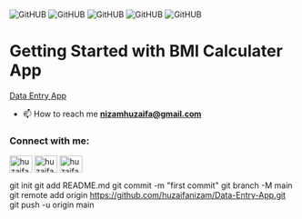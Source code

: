 <img src="./img" alt="GitHUB" align="center" >
<img src="./img" alt="GitHUB" align="center" >
<img src="./img" alt="GitHUB" align="center" >
<img src="./img" alt="GitHUB" align="center" >
<img src="./img" alt="GitHUB" align="center" >


# Getting Started with BMI Calculater App

<a href="" target="blank">Data Entry App</a>

- 📫 How to reach me **nizamhuzaifa@gmail.com**


<h3 align="left">Connect with me:</h3>
<p align="left">
<a href="https://linkedin.com/in/huzaifa nizam" target="blank"><img align="center" src="https://raw.githubusercontent.com/rahuldkjain/github-profile-readme-generator/master/src/images/icons/Social/linked-in-alt.svg" alt="huzaifa nizam" height="30" width="40" /></a>
<a href="https://fb.com/huzaifa nizam" target="blank"><img align="center" src="https://raw.githubusercontent.com/rahuldkjain/github-profile-readme-generator/master/src/images/icons/Social/facebook.svg" alt="huzaifa nizam" height="30" width="40" /></a>
<a href="https://instagram.com/huzaifa_nizam" target="blank"><img align="center" src="https://raw.githubusercontent.com/rahuldkjain/github-profile-readme-generator/master/src/images/icons/Social/instagram.svg" alt="huzaifa_nizam" height="30" width="40" /></a>
</p>


git init
git add README.md
git commit -m "first commit"
git branch -M main
git remote add origin https://github.com/huzaifanizam/Data-Entry-App.git
git push -u origin main